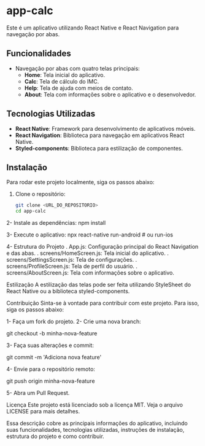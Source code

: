 # app-calc

Este é um aplicativo utilizando React Native e React Navigation para navegação por abas.

## Funcionalidades

- Navegação por abas com quatro telas principais:
  - **Home**: Tela inicial do aplicativo.
  - **Calc**: Tela de cálculo do IMC.
  - **Help**: Tela de ajuda com meios de contato.
  - **About**: Tela com informações sobre o aplicativo e o desenvolvedor.

## Tecnologias Utilizadas

- **React Native**: Framework para desenvolvimento de aplicativos móveis.
- **React Navigation**: Biblioteca para navegação em aplicativos React Native.
- **Styled-components**: Biblioteca para estilização de componentes.

## Instalação

Para rodar este projeto localmente, siga os passos abaixo:

1. Clone o repositório:
   ```bash
   git clone <URL_DO_REPOSITORIO>
   cd app-calc
   
2- Instale as dependências:
npm install

3- Execute o aplicativo:
npx react-native run-android # ou run-ios

4- Estrutura do Projeto
. App.js: Configuração principal do React Navigation e das abas.
. screens/HomeScreen.js: Tela inicial do aplicativo.
. screens/SettingsScreen.js: Tela de configurações.
. screens/ProfileScreen.js: Tela de perfil do usuário.
. screens/AboutScreen.js: Tela com informações sobre o aplicativo.

Estilização
A estilização das telas pode ser feita utilizando
StyleSheet do React Native ou a biblioteca styled-components.

Contribuição
Sinta-se à vontade para contribuir com este projeto. Para isso, siga os passos abaixo:

1- Faça um fork do projeto.
2- Crie uma nova branch:

git checkout -b minha-nova-feature

3- Faça suas alterações e commit:

git commit -m 'Adiciona nova feature'

4- Envie para o repositório remoto:

git push origin minha-nova-feature

 5- Abra um Pull Request.

 Licença
Este projeto está licenciado sob a licença MIT. Veja o arquivo LICENSE para mais detalhes.


Essa descrição cobre as principais informações do aplicativo,
incluindo suas funcionalidades, tecnologias utilizadas, instruções de instalação,
estrutura do projeto e como contribuir. 
